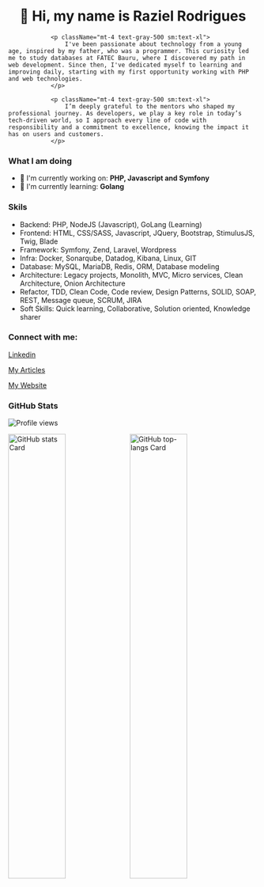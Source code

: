 <div id="toc">
  <ul align="center" style="list-style: none">
    <summary>
      <h1>
        👋 Hi, my name is Raziel Rodrigues
      </h1>
    </summary>
  </ul>
</div>

                <p className="mt-4 text-gray-500 sm:text-xl">
                    I've been passionate about technology from a young age, inspired by my father, who was a programmer. This curiosity led me to study databases at FATEC Bauru, where I discovered my path in web development. Since then, I've dedicated myself to learning and improving daily, starting with my first opportunity working with PHP and web technologies.
                </p>

                <p className="mt-4 text-gray-500 sm:text-xl">
                    I’m deeply grateful to the mentors who shaped my professional journey. As developers, we play a key role in today’s tech-driven world, so I approach every line of code with responsibility and a commitment to excellence, knowing the impact it has on users and customers.
                </p>

<h3 align="left">What I am doing</h3>

- 💼 I'm currently working on: **PHP, Javascript and Symfony**
- 🌱 I'm currently learning: **Golang**

<h3 align="left">Skils</h3>

<ul align="left">
  <li>Backend: PHP, NodeJS (Javascript), GoLang (Learning)</li>
  <li>Frontend: HTML, CSS/SASS, Javascript, JQuery, Bootstrap, StimulusJS, Twig, Blade</li>
  <li>Framework: Symfony, Zend, Laravel, Wordpress</li>
  <li>Infra: Docker, Sonarqube, Datadog, Kibana, Linux, GIT</li>
  <li>Database: MySQL, MariaDB, Redis, ORM, Database modeling</li>
  <li>Architecture: Legacy projects, Monolith, MVC, Micro services, Clean Architecture, Onion Architecture</li>
  <li>Refactor, TDD, Clean Code, Code review, Design Patterns, SOLID, SOAP, REST, Message queue, SCRUM, JIRA</li>
  <li>Soft Skills: Quick learning, Collaborative, Solution oriented, Knowledge sharer</li>
</ul>

<h3 align="left">Connect with me:</h3>
<p align="left"><a href="https://www.linkedin.com/in/https://www.linkedin.com/in/raziel-rodrigues/" target="_blank">Linkedin</a></p>
<p align="left"><a href="https://dev.to/razielrodrigues" target="_blank">My Articles</a></p>
<p align="left"><a href="https://razielrodrigues.vercel.app/" target="_blank">My Website</a></p>


<h3 align="left">GitHub Stats</h3>

![Profile views](https://komarev.com/ghpvc/?username=razielrodrigues&label=Profile%20views&color=0e75b6&style=flat)

<p align="left">
  <img width="48%" src="https://github-readme-stats.vercel.app/api?username=razielrodrigues&theme=default&cache_seconds=1800&border_radius=4&hide_title=false&hide_rank=false&show_icons=true&include_all_commits=true&line_height=25" alt="GitHub stats Card" />
  <img width="48%" src="https://github-readme-stats.vercel.app/api/top-langs?username=razielrodrigues&theme=default&cache_seconds=1800&border_radius=4&hide_title=false&layout=compact&langs_count=5&card_width=400&hide_progress=false" alt="GitHub top-langs Card" />
</p>
